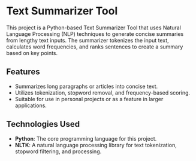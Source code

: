 # Text Summarizer Tool

This project is a Python-based Text Summarizer Tool that uses Natural Language Processing (NLP) techniques to generate concise summaries from lengthy text inputs. The summarizer tokenizes the input text, calculates word frequencies, and ranks sentences to create a summary based on key points.

## Features
- Summarizes long paragraphs or articles into concise text.
- Utilizes tokenization, stopword removal, and frequency-based scoring.
- Suitable for use in personal projects or as a feature in larger applications.

## Technologies Used
- **Python**: The core programming language for this project.
- **NLTK**: A natural language processing library for text tokenization, stopword filtering, and processing.
